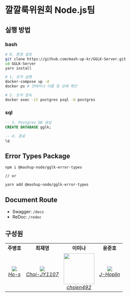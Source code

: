 # 깔깔룩위원회 Node.js팀

## 실행 방법

### bash

```bash
# 0. 환경 설정
git clone https://github.com/mash-up-kr/GGLK-Server.git
cd GGLK-Server
yarn install

# 1. 도커 실행
docker-compose up -d
docker ps # 컨테이너 이름 및 상태 확인

# 2. 도커 접속
docker exec -it postgres psql -U postgres
```

### sql

```sql
-- 3. Postgres DB 생성
CREATE DATABASE gglk;

-- 4. 종료
\q
```

## Error Types Package

```
npm i @mashup-node/gglk-error-types

// or

yarn add @mashup-node/gglk-error-types
```

## Document Route

- Swagger: `/docs`
- ReDoc: `/redoc`

## 구성원

<table>
    <tr align="center">
        <td><B>주병호<B></td>
        <td><B>최재영<B></td>
        <td><B>이미나<B></td>
        <td><B>윤준호<B></td>
    </tr>
    <tr align="center">
        <td>
            <img src="https://github.com/Ho-s.png?size=100">
            <br>
            <a href="https://github.com/Ho-s"><I>Ho-s</I></a>
        </td>
        <td>
            <img src="https://github.com/Choi-JY1107.png?size=100">
            <br>
            <a href="https://github.com/Choi-JY1107"><I>Choi-JY1107</I></a>
        </td>
        <td>
          <img src="https://github.com/chsjen492.png?size=100" width="100">
            <br>
            <a href="https://github.com/chsjen492"><I>chsjen492</I></a>
        </td>
        <td>
          <img src="https://github.com/J-Hoplin.png?size=100">
            <br>
            <a href="https://github.com/J-Hoplin"><I>J-Hoplin</I></a>
        </td>
    </tr>
</table>
